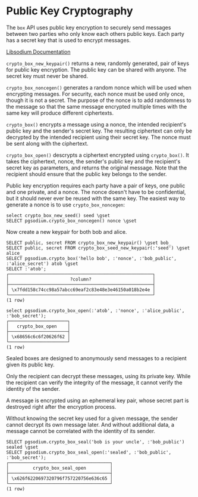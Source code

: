 # Public Key Cryptography


The `box` API uses public key encryption
to securely send messages between two parties who only know each
others public keys.  Each party has a secret key that is used to
encrypt messages.

[Libsodium Documentation](https://doc.libsodium.org/public-key_cryptography/authenticated_encryption)

`crypto_box_new_keypair()` returns a new, randomly generated, pair of
keys for public key encryption.  The public key can be shared with
anyone.  The secret key must never be shared.

`crypto_box_noncegen()` generates a random nonce which will be used
when encrypting messages.  For security, each nonce must be used only
once, though it is not a secret.  The purpose of the nonce is to add
randomness to the message so that the same message encrypted multiple
times with the same key will produce different ciphertexts.

`crypto_box()` encrypts a message using a nonce, the intended
recipient's public key and the sender's secret key.  The resulting
ciphertext can only be decrypted by the intended recipient using their
secret key.  The nonce must be sent along with the ciphertext.

`crypto_box_open()` descrypts a ciphertext encrypted using
`crypto_box()`.  It takes the ciphertext, nonce, the sender's public
key and the recipient's secret key as parameters, and returns the
original message.  Note that the recipient should ensure that the
public key belongs to the sender.


Public key encryption requires each party have a pair of keys, one
public and one private, and a nonce.  The nonce doesn't have to be
confidential, but it should never ever be reused with the same
key. The easiest way to generate a nonce is to use
`crypto_box_noncegen`:
``` postgres-console
select crypto_box_new_seed() seed \gset
SELECT pgsodium.crypto_box_noncegen() nonce \gset
```
Now create a new keypair for both bob and alice.
``` postgres-console
SELECT public, secret FROM crypto_box_new_keypair() \gset bob_
SELECT public, secret FROM crypto_box_seed_new_keypair(:'seed') \gset alice_
SELECT pgsodium.crypto_box('hello bob', :'nonce', :'bob_public', :'alice_secret') atob \gset
SELECT :'atob';
┌──────────────────────────────────────────────────────┐
│                       ?column?                       │
├──────────────────────────────────────────────────────┤
│ \x7fdd158c74cc98a57abcc69eaf2c83e48e3e46150a018b2e4e │
└──────────────────────────────────────────────────────┘
(1 row)

select pgsodium.crypto_box_open(:'atob', :'nonce', :'alice_public', :'bob_secret');
┌──────────────────────┐
│   crypto_box_open    │
├──────────────────────┤
│ \x68656c6c6f20626f62 │
└──────────────────────┘
(1 row)

```
Sealed boxes are designed to anonymously send messages to a recipient
given its public key.

Only the recipient can decrypt these messages, using its private
key. While the recipient can verify the integrity of the message, it
cannot verify the identity of the sender.

A message is encrypted using an ephemeral key pair, whose secret part
is destroyed right after the encryption process.

Without knowing the secret key used for a given message, the sender
cannot decrypt its own message later. And without additional data, a
message cannot be correlated with the identity of its sender.
``` postgres-console
SELECT pgsodium.crypto_box_seal('bob is your uncle', :'bob_public') sealed \gset
SELECT pgsodium.crypto_box_seal_open(:'sealed', :'bob_public', :'bob_secret');
┌──────────────────────────────────────┐
│         crypto_box_seal_open         │
├──────────────────────────────────────┤
│ \x626f6220697320796f757220756e636c65 │
└──────────────────────────────────────┘
(1 row)

```